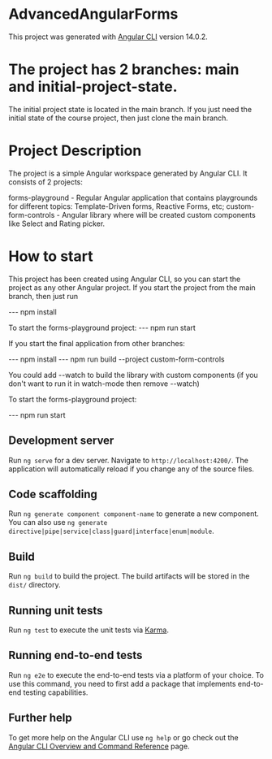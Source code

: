 # AdvancedAngularForms

This project was generated with [Angular CLI](https://github.com/angular/angular-cli) version 14.0.2.

# The project has 2 branches: main and initial-project-state.

The initial project state is located in the main branch.
If you just need the initial state of the course project, then just clone the main branch.

# Project Description
The project is a simple Angular workspace generated by Angular CLI. It consists of 2 projects:

forms-playground - Regular Angular application that contains playgrounds for different topics: Template-Driven forms, Reactive Forms, etc;
custom-form-controls - Angular library where will be created custom components like Select and Rating picker.

# How to start
This project has been created using Angular CLI, so you can start the project as any other Angular project.
If you start the project from the main branch, then just run

--- npm install































To start the forms-playground project:
--- npm run start

If you start the final application from other branches:


















--- npm install
--- npm run build --project custom-form-controls

You could add --watch to build the library with custom components (if you don't want to run it in watch-mode then remove --watch)











To start the forms-playground project:















--- npm run start

## Development server

Run `ng serve` for a dev server. Navigate to `http://localhost:4200/`. The application will automatically reload if you change any of the source files.

## Code scaffolding

Run `ng generate component component-name` to generate a new component. You can also use `ng generate directive|pipe|service|class|guard|interface|enum|module`.

## Build

Run `ng build` to build the project. The build artifacts will be stored in the `dist/` directory.

## Running unit tests

Run `ng test` to execute the unit tests via [Karma](https://karma-runner.github.io).

## Running end-to-end tests

Run `ng e2e` to execute the end-to-end tests via a platform of your choice. To use this command, you need to first add a package that implements end-to-end testing capabilities.

## Further help

To get more help on the Angular CLI use `ng help` or go check out the [Angular CLI Overview and Command Reference](https://angular.io/cli) page.
